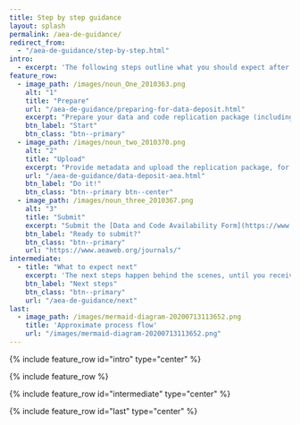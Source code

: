 ```yaml
---
title: Step by step guidance
layout: splash
permalink: /aea-de-guidance/
redirect_from:
  - "/aea-de-guidance/step-by-step.html"
intro: 
  - excerpt: 'The following steps outline what you should expect after conditional acceptance of your manuscript, in compliance with the [AEA Data and Code Availability Policy](https://www.aeaweb.org/journals/policies/data-code):'
feature_row:
  - image_path: /images/noun_One_2010363.png
    alt: "1"
    title: "Prepare"
    url: "/aea-de-guidance/preparing-for-data-deposit.html"
    excerpt: "Prepare your data and code replication package (including data citations and provenance information). You can do this at any time, even before submitting to the AEA journals."
    btn_label: "Start"
    btn_class: "btn--primary"
  - image_path: /images/noun_two_2010370.png
    alt: "2"
    title: "Upload"
    excerpt: "Provide metadata and upload the replication package, for verification and subsequently publication"
    url: "/aea-de-guidance/data-deposit-aea.html"
    btn_label: "Do it!"
    btn_class: "btn--primary btn--center"
  - image_path: /images/noun_three_2010367.png
    alt: "3"
    title: "Submit"
    excerpt: "Submit the [Data and Code Availability Form](https://www.aeaweb.org/journals/forms/data-code-availability) together with your manuscript native files as instructed, and as per guidelines at your journal (for example, [AER guidelines](https://www.aeaweb.org/journals/aer/submissions/accepted-articles/styleguide))."
    btn_label: "Ready to submit?"
    btn_class: "btn--primary"
    url: "https://www.aeaweb.org/journals/"
intermediate:
  - title: "What to expect next"
    excerpt: 'The next steps happen behind the scenes, until you receive the replication report:'
    btn_label: "Next steps"
    btn_class: "btn--primary"
    url: "/aea-de-guidance/next"
last:
  - image_path: /images/mermaid-diagram-20200713113652.png
    title: 'Approximate process flow'
    url: "/images/mermaid-diagram-20200713113652.png"
---
```


{% include feature_row id="intro" type="center" %}

{% include feature_row %}


{% include feature_row id="intermediate" type="center" %}

{% include feature_row id="last" type="center" %}




<!-- Icons by Michał Kamiński from the Noun Project Creative Commons License -->
